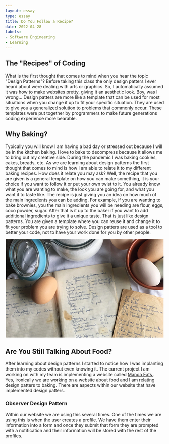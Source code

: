 ```yaml
---
layout: essay
type: essay
title: Do You Follow a Recipe?
date: 2022-04-28
labels:
- Software Engineering
- Learning
---
```


## The "Recipes" of Coding
What is the first thought that comes to mind when you hear the topic "Design Patterns"? Before taking this class the only design patters I ever heard about were dealing with arts or graphics. So, I automatically assumed it was how to make websites pretty, giving it an aesthetic look. Boy, was I wrong... Design patters are more like a template that can be used for most situations when you change it up to fit your specific situation. They are used to give you a generalized solution to problems that commonly occur. These templates were put together by programmers to make future generations coding experience more bearable. 

## Why Baking? 
Typically you will know I am having a bad day or stressed out because I will be in the kitchen baking. I love to bake to decompress because it allows me to bring out my creative side. During the pandemic I was baking cookies, cakes, breads, etc. As we are learning about design patterns the first thought that comes to mind is how I am able to relate it to my different baking recipes. How does it relate you may ask? Well, the recipe that you are given is a general template on how you can make something, it is your choice if you want to follow it or put your own twist to it. You already know what you are wanting to make, the look you are going for, and what you want it to taste like. The recipe is just giving you an idea on how much of the main ingredients you can be adding. For example, if you are wanting to bake brownies, you the main ingredients you will be needing are flour, eggs, coco powder, sugar. After that is it up to the baker if you want to add additional ingredients to give it a unique taste. That is just like design patterns. You are given a template where you can reuse it and change it to fit your problem you are trying to solve. Design patters are used as a tool to better your code, not to have your work done for you by other people. 
<p align="center">
<img src="../images/recipe.png">
</p>

## Are You Still Talking About Food? 
After learning about design patterns I started to notice how I was implanting them into my codes without even knowing it. The current project I am working on with my team is implementing a website called [Manoa Eats ](https://manoa-eats.xyz/#/). Yes, ironically we are working on a website about food and I am relating design patters to baking. There are aspects within our website that have implemented design patters. 

### Observer Design Pattern 
Within our website we are using this several times. One of the times we are using this is when the user creates a profile. We have them enter their information into a form and once they submit that form they are prompted with a notification and their information will be stored with the rest of the profiles. 